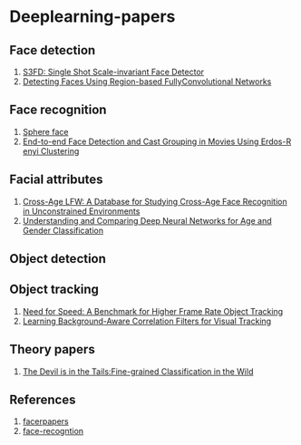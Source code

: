 # Deeplearning-papers

## Face detection 
1. [S3FD: Single Shot Scale-invariant Face Detector](https://arxiv.org/pdf/1708.05237.pdf)
2. [Detecting Faces Using Region-based FullyConvolutional Networks](https://arxiv.org/pdf/1709.05256v2.pdf)

## Face recognition
1. [Sphere face](https://github.com/wy1iu/sphereface)
2. [End-to-end Face Detection and Cast Grouping in Movies Using Erdos-R enyi Clustering](https://people.cs.umass.edu/~elm/papers/Erdos.pdf)

## Facial attributes
1. [Cross-Age LFW: A Database for Studying Cross-Age Face Recognition in Unconstrained Environments](https://arxiv.org/pdf/1708.08197v1)
2. [Understanding and Comparing Deep Neural Networks
for Age and Gender Classification](https://arxiv.org/pdf/1708.07689v1.pdf)
## Object detection

## Object tracking
1. [Need for Speed: A Benchmark for Higher Frame Rate Object Tracking](https://arxiv.org/pdf/1703.05884.pdf)
2. [Learning Background-Aware Correlation Filters for Visual Tracking](https://arxiv.org/pdf/1703.04590.pdf)

## Theory papers
1. [The Devil is in the Tails:Fine-grained Classification in the Wild](https://arxiv.org/pdf/1709.01450v1.pdf)

## References
1. [facerpapers](https://github.com/number9473/nn-algorithm)
2. [face-recogntion](https://github.com/ShownX/FacePaperCollection)

